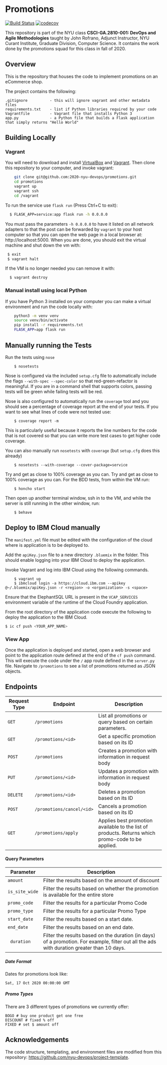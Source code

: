 # Promotions

[![Build Status](https://travis-ci.org/2020-nyu-devops/promotions.svg?branch=master)](https://travis-ci.org/2020-nyu-devops/promotions)
[![codecov](https://codecov.io/gh/2020-nyu-devops/promotions/branch/master/graph/badge.svg?token=N3CA84MPTL)](undefined)

This repository is part of the NYU class **CSCI-GA.2810-001: DevOps and Agile Methodologies** taught by John Rofrano, Adjunct Instructor, NYU Curant Institute, Graduate Division, Computer Science. It contains the work done by the promotions squad for this class in fall of 2020.

## Overview

This is the repository that houses the code to implement promotions on an eCommerce shop.

The project contains the following:

```text
.gitignore          - this will ignore vagrant and other metadata files
requirements.txt    - list if Python libraries required by your code
Vagrantfile         - Vagrant file that installs Python 3
app.py              - a Python file that builds a Flask application that simply returns "Hello World"
```

## Building Locally

### Vagrant

You will need to download and install [VirtualBox](https://www.virtualbox.org/) and [Vagrant](https://www.vagrantup.com/). Then clone this repository to your computer, and invoke vagrant:

```bash
    git clone git@github.com:2020-nyu-devops/promotions.git
    cd promotions
    vagrant up
    vagrant ssh
    cd /vagrant
```

To run the service use `flask run` (Press Ctrl+C to exit):

```bash
  $ FLASK_APP=service:app flask run -h 0.0.0.0
```

You must pass the parameters `-h 0.0.0.0` to have it listed on all network adapters to that the post can be forwarded by `vagrant` to your host computer so that you can open the web page in a local browser at: http://localhost:5000. When you are done, you should exit the virtual machine and shut down the vm with:

```bash
 $ exit
 $ vagrant halt
```

If the VM is no longer needed you can remove it with:

```bash
  $ vagrant destroy
```

### Manual install using local Python

If you have Python 3 installed on your computer you can make a virtual environment and run the code locally with:

```bash
    python3 -m venv venv
    source venv/bin/activate
    pip install -r requirements.txt
    FLASK_APP=app flask run
```

## Manually running the Tests

Run the tests using `nose`

```shell
    $ nosetests
```

Nose is configured via the included `setup.cfg` file to automatically include the flags `--with-spec --spec-color` so that red-green-refactor is meaningful. If you are in a command shell that supports colors, passing tests will be green while failing tests will be red.

Nose is also configured to automatically run the `coverage` tool and you should see a percentage of coverage report at the end of your tests. If you want to see what lines of code were not tested use:

```shell
    $ coverage report -m
```

This is particularly useful because it reports the line numbers for the code that is not covered so that you can write more test cases to get higher code coverage.

You can also manually run `nosetests` with `coverage` (but `setup.cfg` does this already)

```shell
    $ nosetests --with-coverage --cover-package=service
```

Try and get as close to 100% coverage as you can. Try and get as close to 100% coverage as you can. For the BDD tests, from within the VM run:

```shell
    $ honcho start
```

Then open up another terminal window, ssh in to the VM, and while the server is still running in the other window, run:

```shell
    $ behave
```

## Deploy to IBM Cloud manually
The `manifest.yml` file must be edited with the configuration of the cloud where is application is to be deployed to.

Add the `apiKey.json` file to a new directory `.bluemix` in the folder. This should enable logging into your IBM Cloud to deploy the application.

Invoke Vagrant and log into IBM Cloud using the following commands.

``` shell
    $ vagrant up
    $ ibmcloud login -a https://cloud.ibm.com --apikey @~/.bluemix/apiKey.json -r <region> -o <organization> -s <space> 
``` 

Ensure that the ElephantSQL URL is present in the `VCAP_SERVICES` environment variable of the runtime of the Cloud Foundry application.

From the root directory of the application code execute the following to deploy the application to the IBM Cloud. 

```bash
$ ic cf push <YOUR_APP_NAME>
```

### View App
Once the application is deployed and started, open a web browser and point to the application route defined at the end of the `cf push` command. This will execute the code under the `/` app route defined in the `server.py` file. Navigate to `/promotions` to see a list of promotions returned as JSON objects.



## Endpoints

| Request Type | Endpoint | Description |
|-------| ------ |------------|
|```GET``` |```/promotions``` | List all promotions or query based on certain parameters. |
|```GET``` |```/promotions/<id>``` | Get a specific promotion based on its ID|
|```POST``` |```/promotions``` | Creates a promotion with information in request body |
|```PUT``` |```/promotions/<id>``` | Updates a promotion with information in request body |
|```DELETE``` |```/promotions/<id>``` | Deletes a promotion based on its ID |
|```POST``` |```/promotions/cancel/<id>``` | Cancels a promotion based on its ID |
|```GET``` |```/promotions/apply``` | Applies best promotion available to the list of products. Returns which promo-code to be applied. |

#### Query Parameters

| Parameter |Description |
|--------|-------------|
|```amount``` | Filter the results based on the amount of discount |
|```is_site_wide``` | Filter the results based on whether the promotion is available for the entire store |
|```promo_code``` | Filter the results for a particular Promo Code |
|```promo_type``` | Filter the results for a particular Promo Type |
|```start_date``` | Filter the results based on a start date. |
|```end_date``` | Filter the results based on an end date. |
|``` duration``` | Filter the results based on the duration (in days) of a promotion. For example, filter out all the ads with duration greater than 10 days. |

##### Date Format

Dates for promotions look like: 

```Sat, 17 Oct 2020 00:00:00 GMT```


##### Promo Types 

There are 3 different types of promotions we currently offer:

```text
BOGO # buy one product get one free
DISCOUNT # fixed % off
FIXED # set $ amount off
```

## Acknowledgements

The code structure, templating, and environment files are modified from this repository: https://github.com/nyu-devops/project-template.
